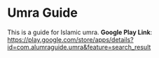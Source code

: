 # Umra Guide
This is a guide for Islamic umra.
**Google Play Link**: https://play.google.com/store/apps/details?id=com.alumraguide.umra&feature=search_result
